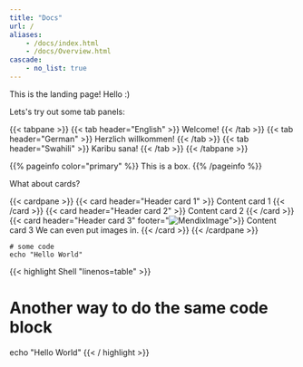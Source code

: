 ```yaml
---
title: "Docs"
url: /
aliases:
    - /docs/index.html
    - /docs/Overview.html
cascade:
    - no_list: true
---
```


This is the landing page! Hello :)

Lets's try out some tab panels:

{{< tabpane >}}
  {{< tab header="English" >}}
    Welcome!
  {{< /tab >}}
  {{< tab header="German" >}}
    Herzlich willkommen!
  {{< /tab >}}
  {{< tab header="Swahili" >}}
    Karibu sana!
  {{< /tab >}}
{{< /tabpane >}}

{{% pageinfo color="primary" %}}
This is a box.
{{% /pageinfo %}}

What about cards?

{{< cardpane >}}
  {{< card header="Header card 1" >}}
    Content card 1
  {{< /card >}}
  {{< card header="Header card 2" >}}
    Content card 2
  {{< /card >}}
  {{< card header="Header card 3" footer="![MendixImage](https://www.mendix.com/wp-content/uploads/accelerate-app-journey.png)">}}
    Content card 3
	We can even put images in.
  {{< /card >}}
{{< /cardpane >}}

``` Shell {linenos=table}
# some code
echo "Hello World"
```

{{< highlight Shell "linenos=table" >}}
# Another way to do the same code block
echo "Hello World"
{{< / highlight >}}